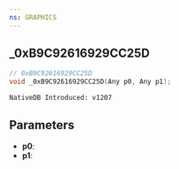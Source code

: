 ```yaml
---
ns: GRAPHICS
---
```

## _0xB9C92616929CC25D

```c
// 0xB9C92616929CC25D
void _0xB9C92616929CC25D(Any p0, Any p1);
```

```
NativeDB Introduced: v1207
```

## Parameters
* **p0**:
* **p1**:
